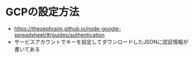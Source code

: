 # GCPの設定方法

- https://theoephraim.github.io/node-google-spreadsheet/#/guides/authentication
- サービスアカウントでキーを設定してダウンロードしたJSONに認証情報が書いてある
